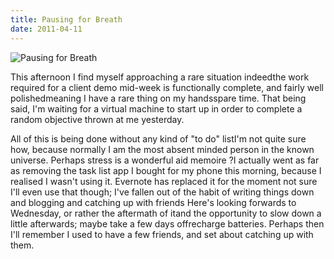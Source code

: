 ```yaml
---
title: Pausing for Breath
date: 2011-04-11
---
```


![Pausing for Breath](https://source.unsplash.com/dUPDhdeCN84/1600x900)

This afternoon I find myself approaching a rare situation indeedthe work required for a client demo mid-week is functionally complete, and fairly well polishedmeaning I have a rare thing on my handsspare time. That being said, I'm waiting for a virtual machine to start up in order to complete a random objective thrown at me yesterday.

All of this is being done without any kind of "to do" listI'm not quite sure how, because normally I am the most absent minded person in the known universe. Perhaps stress is a wonderful aid memoire ?I actually went as far as removing the task list app I bought for my phone this morning, because I realised I wasn't using it. Evernote has replaced it for the moment not sure I'll even use that though; I've fallen out of the habit of writing things down and blogging and catching up with friends Here's looking forwards to Wednesday, or rather the aftermath of itand the opportunity to slow down a little afterwards; maybe take a few days offrecharge batteries. Perhaps then I'll remember I used to have a few friends, and set about catching up with them.